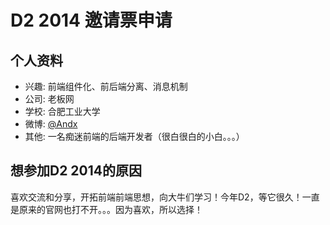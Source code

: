 # D2 2014 邀请票申请

## 个人资料

- 兴趣: 前端组件化、前后端分离、消息机制
- 公司: 老板网
- 学校: 合肥工业大学
- 微博: [@Andx](http://weibo.com/nyear) 
- 其他: 一名痴迷前端的后端开发者（很白很白的小白。。。）

## 想参加D2 2014的原因


喜欢交流和分享，开拓前端前端思想，向大牛们学习！今年D2，等它很久！一直是原来的官网也打不开。。。因为喜欢，所以选择！
